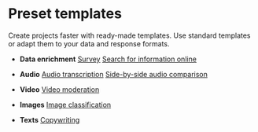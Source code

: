 # Preset templates

Create projects faster with ready-made templates. Use standard templates or adapt them to your data and response formats.

- **Data enrichment**
  [Survey](survey.md)
  [Search for information online](data-search.md)

- **Audio**
[Audio transcription](audio-transcript.md)
[Side-by-side audio comparison](sbs-audio.md)

- **Video**
  [Video moderation](video-moderation.md)
  
- **Images**
[Image classification](image-classification.md)

- **Texts**
  [Copywriting](copywriting.md)
